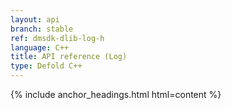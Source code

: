```yaml
---
layout: api
branch: stable
ref: dmsdk-dlib-log-h
language: C++
title: API reference (Log)
type: Defold C++
---
```

{% include anchor_headings.html html=content %}